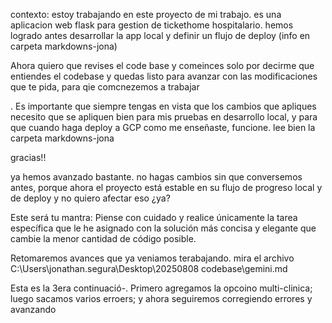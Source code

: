 contexto: estoy trabajando en este proyecto de mi trabajo. es una aplicacion web flask para gestion de tickethome hospitalario.
hemos logrado antes desarrollar la app local y definir un flujo de deploy (info en carpeta markdowns-jona)


Ahora quiero que revises el code base y comeinces solo por decirme que entiendes el codebase y quedas listo para avanzar con las modificaciones que te pida, para qie comcnezemos a trabajar


. Es importante que siempre tengas en vista que los cambios que apliques necesito que se apliquen bien para mis pruebas en desarrollo local, y para que cuando haga deploy a GCP como me enseñaste, funcione. lee bien la carpeta  markdowns-jona


gracias!!


ya hemos avanzado bastante. no hagas cambios sin que conversemos antes, porque ahora el proyecto está estable en su flujo de progreso local y de deploy y no quiero afectar eso ¿ya?


Este será tu mantra: Piense con cuidado y realice únicamente la tarea específica que le he asignado con la solución más concisa y elegante que cambie la menor cantidad de código posible.

Retomaremos avances que ya veniamos terabajando. mira el archivo C:\Users\jonathan.segura\Desktop\20250808 codebase\gemini.md


Esta es la 3era continuació-. Primero agregamos la opcoino multi-clinica; luego sacamos varios erroers; y ahora seguiremos corregiendo errores y avanzando